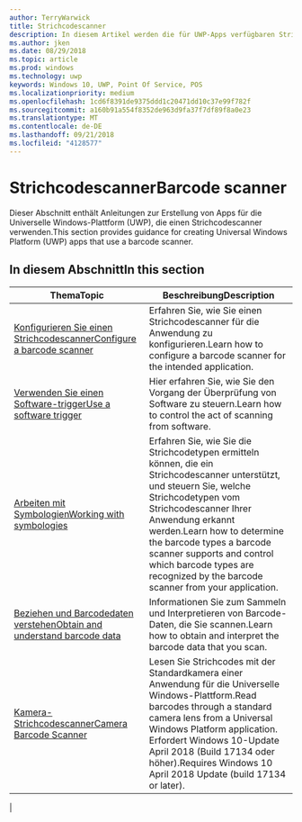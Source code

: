 ```yaml
---
author: TerryWarwick
title: Strichcodescanner
description: In diesem Artikel werden die für UWP-Apps verfügbaren Strichcodescanner-Features aufgeführt, sowie die Links zu den Anleitungen für ihre Verwendung.
ms.author: jken
ms.date: 08/29/2018
ms.topic: article
ms.prod: windows
ms.technology: uwp
keywords: Windows 10, UWP, Point Of Service, POS
ms.localizationpriority: medium
ms.openlocfilehash: 1cd6f8391de9375ddd1c20471dd10c37e99f782f
ms.sourcegitcommit: a160b91a554f8352de963d9fa37f7df89f8a0e23
ms.translationtype: MT
ms.contentlocale: de-DE
ms.lasthandoff: 09/21/2018
ms.locfileid: "4128577"
---
```

# <a name="barcode-scanner"></a><span data-ttu-id="79c51-104">Strichcodescanner</span><span class="sxs-lookup"><span data-stu-id="79c51-104">Barcode scanner</span></span>

<span data-ttu-id="79c51-105">Dieser Abschnitt enthält Anleitungen zur Erstellung von Apps für die Universelle Windows-Plattform (UWP), die einen Strichcodescanner verwenden.</span><span class="sxs-lookup"><span data-stu-id="79c51-105">This section provides guidance for creating Universal Windows Platform (UWP) apps that use a barcode scanner.</span></span>

## <a name="in-this-section"></a><span data-ttu-id="79c51-106">In diesem Abschnitt</span><span class="sxs-lookup"><span data-stu-id="79c51-106">In this section</span></span>

|<span data-ttu-id="79c51-107">Thema</span><span class="sxs-lookup"><span data-stu-id="79c51-107">Topic</span></span> |<span data-ttu-id="79c51-108">Beschreibung</span><span class="sxs-lookup"><span data-stu-id="79c51-108">Description</span></span> |
|------|------------|
| [<span data-ttu-id="79c51-109">Konfigurieren Sie einen Strichcodescanner</span><span class="sxs-lookup"><span data-stu-id="79c51-109">Configure a barcode scanner</span></span>](../devices-sensors/pos-barcodescanner-configure.md)  | <span data-ttu-id="79c51-110">Erfahren Sie, wie Sie einen Strichcodescanner für die Anwendung zu konfigurieren.</span><span class="sxs-lookup"><span data-stu-id="79c51-110">Learn how to configure a barcode scanner for the intended application.</span></span> |
| [<span data-ttu-id="79c51-111">Verwenden Sie einen Software-trigger</span><span class="sxs-lookup"><span data-stu-id="79c51-111">Use a software trigger</span></span>](../devices-sensors/pos-barcodescanner-software-trigger.md) | <span data-ttu-id="79c51-112">Hier erfahren Sie, wie Sie den Vorgang der Überprüfung von Software zu steuern.</span><span class="sxs-lookup"><span data-stu-id="79c51-112">Learn how to control the act of scanning from software.</span></span> |
| [<span data-ttu-id="79c51-113">Arbeiten mit Symbologien</span><span class="sxs-lookup"><span data-stu-id="79c51-113">Working with symbologies</span></span>](pos-barcodescanner-symbologies.md) | <span data-ttu-id="79c51-114">Erfahren Sie, wie Sie die Strichcodetypen ermitteln können, die ein Strichcodescanner unterstützt, und steuern Sie, welche Strichcodetypen vom Strichcodescanner Ihrer Anwendung erkannt werden.</span><span class="sxs-lookup"><span data-stu-id="79c51-114">Learn how to determine the  barcode types a barcode scanner supports and control which barcode types are recognized by the barcode scanner from your application.</span></span> |
| [<span data-ttu-id="79c51-115">Beziehen und Barcodedaten verstehen</span><span class="sxs-lookup"><span data-stu-id="79c51-115">Obtain and understand barcode data</span></span>](pos-barcodescanner-scan-data.md) | <span data-ttu-id="79c51-116">Informationen Sie zum Sammeln und Interpretieren von Barcode-Daten, die Sie scannen.</span><span class="sxs-lookup"><span data-stu-id="79c51-116">Learn how to obtain and interpret the barcode data that you scan.</span></span> |
| [<span data-ttu-id="79c51-117">Kamera-Strichcodescanner</span><span class="sxs-lookup"><span data-stu-id="79c51-117">Camera Barcode Scanner</span></span>](pos-camerabarcode.md) | <span data-ttu-id="79c51-118">Lesen Sie Strichcodes mit der Standardkamera einer Anwendung für die Universelle Windows-Plattform.</span><span class="sxs-lookup"><span data-stu-id="79c51-118">Read barcodes through a standard camera lens from a Universal Windows Platform application.</span></span> <span data-ttu-id="79c51-119">Erfordert Windows 10-Update April 2018 (Build 17134 oder höher).</span><span class="sxs-lookup"><span data-stu-id="79c51-119">Requires Windows 10 April 2018 Update (build 17134 or later).</span></span> |
|
 
